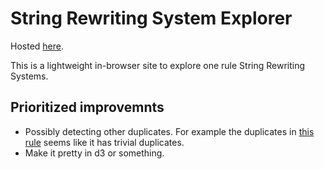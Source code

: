 # String Rewriting System Explorer

Hosted [here](https://seanwentzel.github.io/srs-explorer/).

This is a lightweight in-browser site to explore one rule String Rewriting Systems.

## Prioritized improvemnts

- Possibly detecting other duplicates. For example the duplicates in [this rule](https://seanwentzel.github.io/srs-explorer/?start_string=11000&in_string=100&out_string=00110) seems like it has trivial duplicates.
- Make it pretty in d3 or something.
